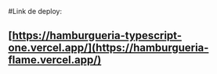 #Link de deploy:

##  [https://hamburgueria-typescript-one.vercel.app/](https://hamburgueria-flame.vercel.app/)
